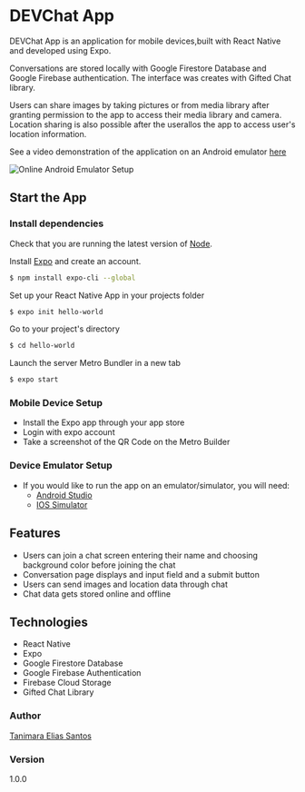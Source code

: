 # DEVChat App

DEVChat App is an application for mobile devices,built with React Native and developed using Expo.

Conversations are stored locally with Google Firestore Database and Google Firebase authentication. The interface was creates with Gifted Chat library.

Users can share images by taking pictures or from media library after granting permission to the app to access their media library and camera. Location sharing is also possible after the userallos the app to access user's location information.

See a video demonstration of the application on an Android emulator [here](https://www.youtube.com/watch?v=k6-SGBRoPmI)

![Online Android Emulator Setup](assets/DEVChatApp-showcase.gif)

## Start the App

### Install dependencies

Check that you are running the latest version of [Node](https://nodejs.org/en/).

Install [Expo](https://expo.io/) and create an account.

```bash
$ npm install expo-cli --global
```

Set up your React Native App in your projects folder

```bash
$ expo init hello-world
```

Go to your project's directory

```bash
$ cd hello-world
```

Launch the server Metro Bundler in a new tab

```bash
$ expo start
```

### Mobile Device Setup

- Install the Expo app through your app store
- Login with expo account
- Take a screenshot of the QR Code on the Metro Builder

### Device Emulator Setup

- If you would like to run the app on an emulator/simulator, you will need:
  - [Android Studio](https://docs.expo.dev/workflow/android-studio-emulator/)
  - [IOS Simulator](https://docs.expo.dev/workflow/ios-simulator/)

## Features

- Users can join a chat screen entering their name and choosing background color before joining the chat
- Conversation page displays and input field and a submit button
- Users can send images and location data through chat
- Chat data gets stored online and offline

## Technologies

- React Native
- Expo
- Google Firestore Database
- Google Firebase Authentication
- Firebase Cloud Storage
- Gifted Chat Library

### Author

[Tanimara Elias Santos](https://github.com/anthropovixen)

### Version

1.0.0
